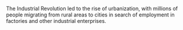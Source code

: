 The Industrial Revolution led to the rise of urbanization, with millions of people migrating from rural areas to cities in search of employment in factories and other industrial enterprises.
